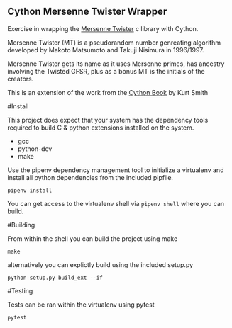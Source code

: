 Cython Mersenne Twister Wrapper
---

Exercise in wrapping the [Mersenne Twister](http://bit.ly/mersenne_twister) c library with Cython.

Mersenne Twister (MT) is a pseudorandom number genreating algorithm developed by Makoto Matsumoto and Takuji Nisimura in 1996/1997.

Mersenne Twister gets its name as it uses Mersenne primes, has ancestry involving the Twisted GFSR, plus as a bonus MT is the initials of the creators.

This is an extension of the work from the [Cython Book](http://shop.oreilly.com/product/0636920033431.do) by Kurt Smith

#Install

This project does expect that your system has the dependency tools required to build C & python extensions installed on the system.

 * gcc
 * python-dev
 * make

Use the pipenv dependency management tool to initialize a virtualenv and install all python dependencies from the included pipfile.

```shell
pipenv install
```

You can get access to the virtualenv shell via `pipenv shell` where you can build.


#Building

From within the shell you can build the project using make
```shell
make
```

alternatively you can explictly build using the included setup.py
```shell
python setup.py build_ext --if
```

#Testing

Tests can be ran within the virtualenv using pytest
```shell
pytest
```
